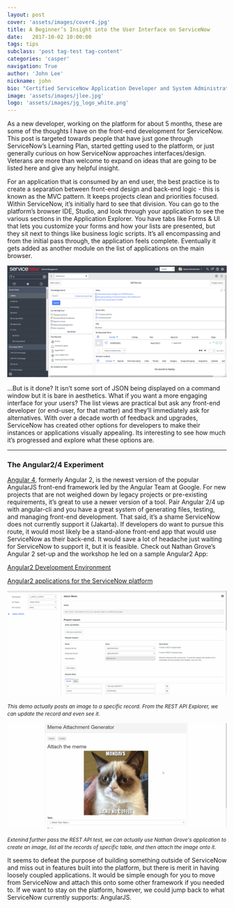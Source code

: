 ```yaml
---
layout: post
cover: 'assets/images/cover4.jpg'
title: A Beginner’s Insight into the User Interface on ServiceNow
date:   2017-10-02 10:00:00
tags: tips
subclass: 'post tag-test tag-content'
categories: 'casper'
navigation: True
author: 'John Lee'
nickname: john
bio: "Certified ServiceNow Application Developer and System Administrator"
image: 'assets/images/jlee.jpg'
logo: 'assets/images/jg_logo_white.png'
---
```

<p>
  As a new developer, working on the platform for about 5 months, these are some of the thoughts I have on the front-end development for ServiceNow. This post is targeted towards people that have just gone through ServiceNow’s Learning Plan, started getting used to the platform, or just generally curious on how ServiceNow approaches interfaces/design. Veterans are more than welcome to expand on ideas that are going to be listed here and give any helpful insight.
</p>
<p>
For an application that is consumed by an end user, the best practice is to create a separation between front-end design and back-end logic - this is known as the MVC pattern. It keeps projects clean and priorities focused. Within ServiceNow, it’s initially hard to see that division. You can go to the platform’s browser IDE, Studio, and look through your application to see the various sections in the Application Explorer. You have tabs like Forms & UI that lets you customize your forms and how your lists are presented, but they sit next to things like business logic scripts. It’s all encompassing and from the initial pass through, the application feels complete. Eventually it gets added as another module on the list of applications on the main browser.
</p>

<p>
  <img src="assets/images/UserInter/BasicSite.jpg" alt="Test Image" />
</p>

<p>
  …But is it done? It isn’t some sort of JSON being displayed on a command window but it is bare in aesthetics. What if you want a more engaging interface for your users? The list views are practical but ask any front-end developer (or end-user, for that matter) and they’ll immediately ask for alternatives. With over a decade worth of feedback and upgrades, ServiceNow has created other options for developers to make their instances or applications visually appealing. Its interesting to see how much it’s progressed and explore what these options are.
</p>

<hr />

<h3 id="angular4">The Angular2/4 Experiment</h3>

<p>
<a href="http://angularjs.blogspot.com/2017/03/angular-400-now-available.html">Angular 4</a>, formerly Angular 2, is the newest version of the popular AngularJS front-end framework led by the Angular Team at Google. For new projects that are not weighed down by legacy projects or pre-existing requirements, it’s great to use a newer version of a tool. Pair Angular 2/4 up with angular-cli and you have a great system of generating files, testing, and managing front-end development. That said, it’s a shame ServiceNow does not currently support it (Jakarta).  If developers do want to pursue this route, it would most likely be a stand-alone front-end app that would use ServiceNow as their back-end. It would save a lot of headache just waiting for ServiceNow to support it, but it is feasible. Check out Nathan Grove’s Angular 2 set-up and the workshop he led on a sample Angular2 App:
</p>

<p><a href="https://community.servicenow.com/docs/DOC-6626">Angular2 Development Environment</a></p>
<p><a href="https://community.servicenow.com/docs/DOC-6788">Angular2 applications for the ServiceNow platform</a></p>

<p>
  <img src="assets/images/UserInter/Angular4_Attach_Test.gif" alt="Angular4 Test Attachment" />
</p>
<p><small><i>
This demo actually posts an image to a specific record. From the REST API Explorer, we can update the record and even see it.
</i></small></p>

<p>
  <img src="assets/images/UserInter/Angular4_Attach_Application.gif" alt="Angular4 Application Attachment" />
</p>
<p><small><i>
Extenind further pass the REST API test, we can actually use Nathan Grove's application to create an image, list all the records of specific table, and then attach the image onto it.
</i></small></p>

<p>
It seems to defeat the purpose of building something outside of ServiceNow and miss out in features built into the platform, but there is merit in having loosely coupled applications. It would be simple enough for you to move from ServiceNow and attach this onto some other framework if you needed to. If we want to stay on the platform, however, we could jump back to what ServiceNow currently supports: AngularJS.
<p>
